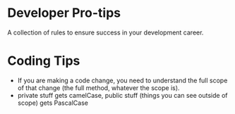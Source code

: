 # Developer Pro-tips
A collection of rules to ensure success in your development career.

# Coding Tips
- If you are making a code change, you need to understand the full scope of that change (the full method, whatever the scope is).
- private stuff gets camelCase, public stuff (things you can see outside of scope) gets PascalCase
